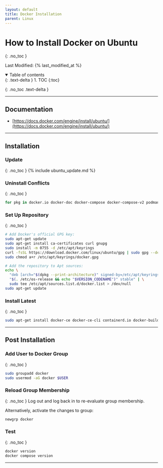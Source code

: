 ```yaml
---
layout: default
title: Docker Installation
parent: Linux
---
```


# How to Install Docker on Ubuntu
{: .no_toc }

Last Modified: {% last_modified_at %}

<details open markdown="block">
  <summary>
   Table of contents
  </summary>
  {: .text-delta }
1. TOC
{:toc}
</details>

{: .no_toc .text-delta }

---

## Documentation
* [https://docs.docker.com/engine/install/ubuntu/](https://docs.docker.com/engine/install/ubuntu/)

---

## Installation
### Update
{: .no_toc }
{% include ubuntu_update.md %}

### Uninstall Conflicts
{: .no_toc }
```bash
for pkg in docker.io docker-doc docker-compose docker-compose-v2 podman-docker containerd runc; do sudo apt-get remove $pkg; done
```

### Set Up Repository
{: .no_toc }
```bash
# Add Docker's official GPG key:
sudo apt-get update
sudo apt-get install ca-certificates curl gnupg
sudo install -m 0755 -d /etc/apt/keyrings
curl -fsSL https://download.docker.com/linux/ubuntu/gpg | sudo gpg --dearmor -o /etc/apt/keyrings/docker.gpg
sudo chmod a+r /etc/apt/keyrings/docker.gpg

# Add the repository to Apt sources:
echo \
  "deb [arch="$(dpkg --print-architecture)" signed-by=/etc/apt/keyrings/docker.gpg] https://download.docker.com/linux/ubuntu \
  "$(. /etc/os-release && echo "$VERSION_CODENAME")" stable" | \
  sudo tee /etc/apt/sources.list.d/docker.list > /dev/null
sudo apt-get update
```

### Install Latest
{: .no_toc }
```bash
sudo apt-get install docker-ce docker-ce-cli containerd.io docker-buildx-plugin docker-compose-plugin
```

---

## Post Installation
### Add User to Docker Group
{: .no_toc }
```bash
sudo groupadd docker
sudo usermod -aG docker $USER
```

### Reload Group Membership
{: .no_toc }
Log out and log back in to re-evaluate group membership.

Alternatively, activate the changes to group:
```bash
newgrp docker
```

### Test
{: .no_toc }
```bash
docker version
docker compose version
```

---
